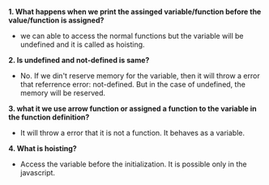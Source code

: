 **1. What happens when we print the assinged variable/function before the value/function is assigned?**
* we can able to access the normal functions but the variable will be undefined and it is called as hoisting.

**2. Is undefined and not-defined is same?**
* No. If we din't reserve memory for the variable, then it will throw a error that referrence error: not-defined. But in the case of undefined, the memory will be reserved.

**3. what it we use arrow function or assigned a function to the variable in the function definition?**
* It will throw a error that it is not a function. It behaves as a variable.

**4. What is hoisting?**
* Access the variable before the initialization. It is possible only in the javascript.
